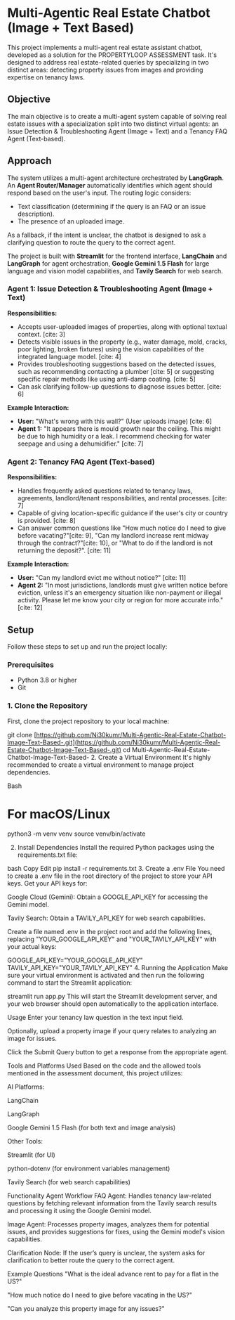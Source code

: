 # Multi-Agentic Real Estate Chatbot (Image + Text Based)

This project implements a multi-agent real estate assistant chatbot, developed as a solution for the PROPERTYLOOP ASSESSMENT task. It's designed to address real estate-related queries by specializing in two distinct areas: detecting property issues from images and providing expertise on tenancy laws.

## Objective

The main objective is to create a multi-agent system capable of solving real estate issues with a specialization split into two distinct virtual agents: an Issue Detection & Troubleshooting Agent (Image + Text) and a Tenancy FAQ Agent (Text-based).

## Approach

The system utilizes a multi-agent architecture orchestrated by **LangGraph**. An **Agent Router/Manager** automatically identifies which agent should respond based on the user's input. The routing logic considers:

* Text classification (determining if the query is an FAQ or an issue description).
* The presence of an uploaded image.

As a fallback, if the intent is unclear, the chatbot is designed to ask a clarifying question to route the query to the correct agent.

The project is built with **Streamlit** for the frontend interface, **LangChain** and **LangGraph** for agent orchestration, **Google Gemini 1.5 Flash** for large language and vision model capabilities, and **Tavily Search** for web search.

### Agent 1: Issue Detection & Troubleshooting Agent (Image + Text)

**Responsibilities:**

* Accepts user-uploaded images of properties, along with optional textual context. [cite: 3]
* Detects visible issues in the property (e.g., water damage, mold, cracks, poor lighting, broken fixtures) using the vision capabilities of the integrated language model. [cite: 4]
* Provides troubleshooting suggestions based on the detected issues, such as recommending contacting a plumber [cite: 5] or suggesting specific repair methods like using anti-damp coating. [cite: 5]
* Can ask clarifying follow-up questions to diagnose issues better. [cite: 6]

**Example Interaction:**

* **User:** "What's wrong with this wall?" (User uploads image) [cite: 6]
* **Agent 1:** "It appears there is mould growth near the ceiling. This might be due to high humidity or a leak. I recommend checking for water seepage and using a dehumidifier." [cite: 7]

### Agent 2: Tenancy FAQ Agent (Text-based)

**Responsibilities:**

* Handles frequently asked questions related to tenancy laws, agreements, landlord/tenant responsibilities, and rental processes. [cite: 7]
* Capable of giving location-specific guidance if the user's city or country is provided. [cite: 8]
* Can answer common questions like "How much notice do I need to give before vacating?"[cite: 9], "Can my landlord increase rent midway through the contract?"[cite: 10], or "What to do if the landlord is not returning the deposit?". [cite: 11]

**Example Interaction:**

* **User:** "Can my landlord evict me without notice?" [cite: 11]
* **Agent 2:** "In most jurisdictions, landlords must give written notice before eviction, unless it's an emergency situation like non-payment or illegal activity. Please let me know your city or region for more accurate info." [cite: 12]

## Setup

Follow these steps to set up and run the project locally:

### Prerequisites

* Python 3.8 or higher
* Git

### 1. Clone the Repository

First, clone the project repository to your local machine:

git clone [https://github.com/Ni30kumr/Multi-Agentic-Real-Estate-Chatbot-Image-Text-Based-.git](https://github.com/Ni30kumr/Multi-Agentic-Real-Estate-Chatbot-Image-Text-Based-.git)
cd Multi-Agentic-Real-Estate-Chatbot-Image-Text-Based-
2. Create a Virtual Environment
It's highly recommended to create a virtual environment to manage project dependencies.

Bash

# For macOS/Linux
python3 -m venv venv
source venv/bin/activate

2. Install Dependencies
Install the required Python packages using the requirements.txt file:

bash
Copy
Edit
pip install -r requirements.txt
3. Create a .env File
You need to create a .env file in the root directory of the project to store your API keys. Get your API keys for:

Google Cloud (Gemini): Obtain a GOOGLE_API_KEY for accessing the Gemini model.

Tavily Search: Obtain a TAVILY_API_KEY for web search capabilities.

Create a file named .env in the project root and add the following lines, replacing "YOUR_GOOGLE_API_KEY" and "YOUR_TAVILY_API_KEY" with your actual keys:

GOOGLE_API_KEY="YOUR_GOOGLE_API_KEY"
TAVILY_API_KEY="YOUR_TAVILY_API_KEY"
4. Running the Application
Make sure your virtual environment is activated and then run the following command to start the Streamlit application:

streamlit run app.py
This will start the Streamlit development server, and your web browser should open automatically to the application interface.

Usage
Enter your tenancy law question in the text input field.

Optionally, upload a property image if your query relates to analyzing an image for issues.

Click the Submit Query button to get a response from the appropriate agent.

Tools and Platforms Used
Based on the code and the allowed tools mentioned in the assessment document, this project utilizes:

AI Platforms:

LangChain

LangGraph

Google Gemini 1.5 Flash (for both text and image analysis)

Other Tools:

Streamlit (for UI)

python-dotenv (for environment variables management)

Tavily Search (for web search capabilities)

Functionality
Agent Workflow
FAQ Agent: Handles tenancy law-related questions by fetching relevant information from the Tavily search results and processing it using the Google Gemini model.

Image Agent: Processes property images, analyzes them for potential issues, and provides suggestions for fixes, using the Gemini model's vision capabilities.

Clarification Node: If the user’s query is unclear, the system asks for clarification to better route the query to the correct agent.

Example Questions
"What is the ideal advance rent to pay for a flat in the US?"

"How much notice do I need to give before vacating in the US?"

"Can you analyze this property image for any issues?"